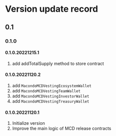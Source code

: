 # Version update record

## 0.1

### 0.1.0

#### 0.1.0.20221215.1

1. add addTotalSupply method to store contract

#### 0.1.0.20221120.2

1. add `MacondoMCDVestingEcosystemWallet`
2. add `MacondoMCDVestingTeamWallet`
3. add `MacondoMCDVestingInvestorWallet`
4. add `MacondoMCDVestingTreasuryWallet`

#### 0.1.0.20221120.1

1. Initialize version
2. Improve the main logic of MCD release contracts
